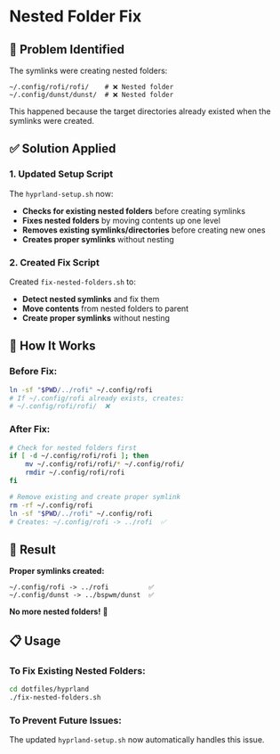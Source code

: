 # Nested Folder Fix

## 🐛 **Problem Identified**

The symlinks were creating nested folders:

```
~/.config/rofi/rofi/    # ❌ Nested folder
~/.config/dunst/dunst/  # ❌ Nested folder
```

This happened because the target directories already existed when the symlinks were created.

## ✅ **Solution Applied**

### **1. Updated Setup Script**

The `hyprland-setup.sh` now:

- **Checks for existing nested folders** before creating symlinks
- **Fixes nested folders** by moving contents up one level
- **Removes existing symlinks/directories** before creating new ones
- **Creates proper symlinks** without nesting

### **2. Created Fix Script**

Created `fix-nested-folders.sh` to:

- **Detect nested symlinks** and fix them
- **Move contents** from nested folders to parent
- **Create proper symlinks** without nesting

## 🔧 **How It Works**

### **Before Fix:**

```bash
ln -sf "$PWD/../rofi" ~/.config/rofi
# If ~/.config/rofi already exists, creates:
# ~/.config/rofi/rofi/  ❌
```

### **After Fix:**

```bash
# Check for nested folders first
if [ -d ~/.config/rofi/rofi ]; then
    mv ~/.config/rofi/rofi/* ~/.config/rofi/
    rmdir ~/.config/rofi/rofi
fi

# Remove existing and create proper symlink
rm -rf ~/.config/rofi
ln -sf "$PWD/../rofi" ~/.config/rofi
# Creates: ~/.config/rofi -> ../rofi  ✅
```

## 🎯 **Result**

**Proper symlinks created:**

```
~/.config/rofi -> ../rofi          ✅
~/.config/dunst -> ../bspwm/dunst  ✅
```

**No more nested folders!** 🎉

## 📋 **Usage**

### **To Fix Existing Nested Folders:**

```bash
cd dotfiles/hyprland
./fix-nested-folders.sh
```

### **To Prevent Future Issues:**

The updated `hyprland-setup.sh` now automatically handles this issue.
